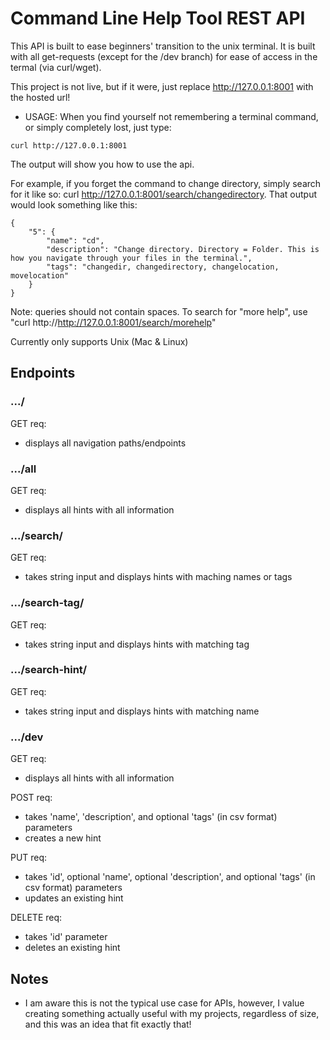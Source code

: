 # Command Line Help Tool REST API

This API is built to ease beginners' transition to the unix terminal. It is built with all get-requests (except for the /dev branch) for ease of access in the termal (via curl/wget).

This project is not live, but if it were, just replace http://127.0.0.1:8001 with the hosted url!

- USAGE: When you find yourself not remembering a terminal command, or simply completely lost, just type:
```
curl http://127.0.0.1:8001
```
The output will show you how to use the api.

For example, if you forget the command to change directory, simply search for it like so: curl http://127.0.0.1:8001/search/changedirectory. That output would look something like this:
```
{
    "5": {
        "name": "cd",
        "description": "Change directory. Directory = Folder. This is how you navigate through your files in the terminal.",
        "tags": "changedir, changedirectory, changelocation, movelocation"
    }
}
```
Note: queries should not contain spaces. To search for "more help", use "curl http://http://127.0.0.1:8001/search/morehelp"

Currently only supports Unix (Mac & Linux)

## Endpoints

### .../
GET req:
- displays all navigation paths/endpoints

### .../all
GET req:
- displays all hints with all information

### .../search/<query>
GET req:
- takes string <query> input and displays hints with maching names or tags

### .../search-tag/<query>
GET req:
- takes string <query> input and displays hints with matching tag

### .../search-hint/<query>
GET req:
- takes string <query> input and displays hints with matching name

### .../dev
GET req:
- displays all hints with all information

POST req:
- takes 'name', 'description', and optional 'tags' (in csv format) parameters
- creates a new hint

PUT req:
- takes 'id', optional 'name', optional 'description', and optional 'tags' (in csv format) parameters
- updates an existing hint

DELETE req:
- takes 'id' parameter
- deletes an existing hint

## Notes
- I am aware this is not the typical use case for APIs, however, I value creating something actually useful with my projects, regardless of size, and this was an idea that fit exactly that!
